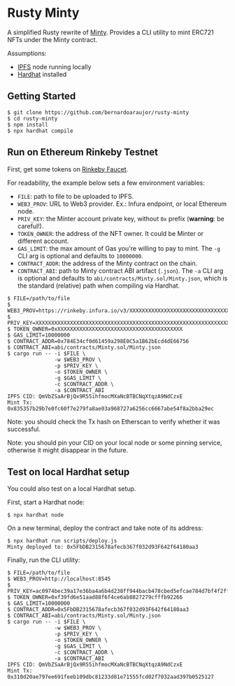# Rusty Minty

A simplified Rusty rewrite of [Minty](https://github.com/yusefnapora/minty).
Provides a CLI utility to mint ERC721 NFTs under the Minty contract.

Assumptions:
- [IPFS](https://ipfs.io/#install) node running locally
- [Hardhat](https://hardhat.org/getting-started/#installation) installed

## Getting Started
```shell
$ git clone https://github.com/bernardoaraujor/rusty-minty
$ cd rusty-minty
$ npm install
$ npx hardhat compile
```

## Run on Ethereum Rinkeby Testnet
First, get some tokens on [Rinkeby Faucet](https://faucet.rinkeby.io/).

For readability, the example below sets a few environment variables:
- `FILE`: path to file to be uploaded to IPFS.
- `WEB3_PROV`: URL to Web3 provider. Ex.: Infura endpoint, or local Ethereum node.
- `PRIV_KEY`: the Minter account private key, without `0x` prefix (**warning**: be careful!).
- `TOKEN_OWNER`: the address of the NFT owner. It could be Minter or different account.
- `GAS_LIMIT`: the max amount of Gas you're willing to pay to mint. The `-g` CLI arg is optional and defaults to `10000000`.
- `CONTRACT_ADDR`: the address of the Minty contract on the chain.
- `CONTRACT_ABI`: path to Minty contract ABI artifact (`.json`). The `-a` CLI arg is optional and defaults to `abi/contracts/Minty.sol/Minty.json`, which is the standard (relative) path when compiling via Hardhat.

```shell
$ FILE=/path/to/file
$ WEB3_PROV=https://rinkeby.infura.io/v3/XXXXXXXXXXXXXXXXXXXXXXXXXXXXXXXX
$ PRIV_KEY=XXXXXXXXXXXXXXXXXXXXXXXXXXXXXXXXXXXXXXXXXXXXXXXXXXXXXXXXXXXXXXXX
$ TOKEN_OWNER=0xXXXXXXXXXXXXXXXXXXXXXXXXXXXXXXXXXXXXXXXX
$ GAS_LIMIT=10000000
$ CONTRACT_ADDR=0x784E34cf0d61459a298E0C5a1B62bEcd4dE66756
$ CONTRACT_ABI=abi/contracts/Minty.sol/Minty.json
$ cargo run -- -i $FILE \
               -w $WEB3_PROV \
               -p $PRIV_KEY \
               -o $TOKEN_OWNER \
               -g $GAS_LIMIT \
               -c $CONTRACT_ADDR \
               -a $CONTRACT_ABI
IPFS CID: QmVbZSaArBjQx9R55ihfmocMXaNcBTBCNqXtqzA9NdCzxE
Mint Tx: 0x835357b29b7e0fc60f7e279fa8ae03a968727a6256cc6667abe54f8a2bba29ec
```

Note: you should check the Tx hash on Etherscan to verify whether it was successful.

Note: you should pin your CID on your local node or some pinning service, otherwise it might disappear in the future.

## Test on local Hardhat setup

You could also test on a local Hardhat setup.

First, start a Hardhat node:
```shell
$ npx hardhat node
```

On a new terminal, deploy the contract and take note of its address: 
```shell
$ npx hardhat run scripts/deploy.js
Minty deployed to: 0x5FbDB2315678afecb367f032d93F642f64180aa3
```

Finally, run the CLI utility:
```shell
$ FILE=/path/to/file
$ WEB3_PROV=http://localhost:8545
$ PRIV_KEY=ac0974bec39a17e36ba4a6b4d238ff944bacb478cbed5efcae784d7bf4f2ff80
$ TOKEN_OWNER=0xf39fd6e51aad88f6f4ce6ab8827279cfffb92266
$ GAS_LIMIT=10000000
$ CONTRACT_ADDR=0x5FbDB2315678afecb367f032d93F642f64180aa3
$ CONTRACT_ABI=abi/contracts/Minty.sol/Minty.json
$ cargo run -- -i $FILE \
               -w $WEB3_PROV \
               -p $PRIV_KEY \
               -o $TOKEN_OWNER \
               -g $GAS_LIMIT \
               -c $CONTRACT_ADDR \
               -a $CONTRACT_ABI
IPFS CID: QmVbZSaArBjQx9R55ihfmocMXaNcBTBCNqXtqzA9NdCzxE
Mint Tx: 0x310d20ae797ee691feeb109dbc81233d81e71555fcd02f7032aad397b0525127
```